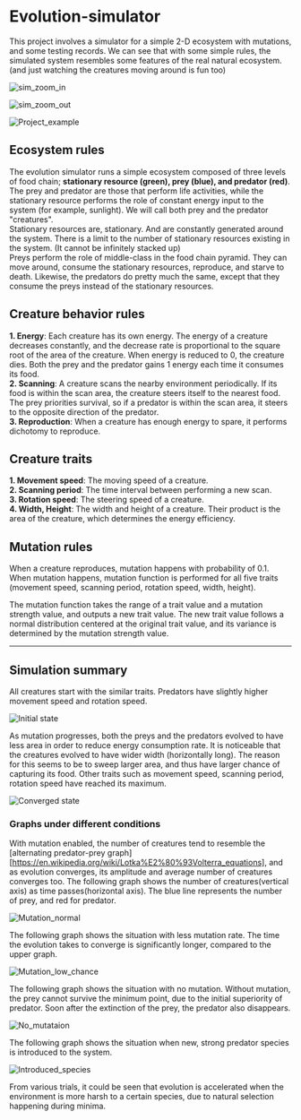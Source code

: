 # Evolution-simulator

This project involves a simulator for a  simple 2-D ecosystem with mutations, and some testing records. We can see that with some simple rules, the simulated system resembles some features of the real natural ecosystem. (and  just watching the creatures moving around is fun too)

![sim_zoom_in](images/sim_zoom_in.gif)

![sim_zoom_out](images/sim_zoom_out.gif)



![Project_example](images/project_example.PNG)

## Ecosystem rules

The evolution simulator runs a simple ecosystem composed of three levels of food chain; **stationary resource (green), prey (blue), and predator (red)**. The prey and predator are  those that perform life activities, while the stationary resource performs the role of constant energy input to the system (for example, sunlight). We will call both prey and the predator "creatures".  
Stationary resources are, stationary. And are constantly generated around the system. There is a limit to the number of stationary resources existing in the system. (It cannot be infinitely stacked up)  
Preys perform the role of middle-class in the food chain pyramid. They can move around, consume the stationary resources, reproduce, and starve to death. Likewise, the predators do pretty much the same, except that they consume the preys instead of the stationary resources.

## Creature behavior rules

**1. Energy**: Each creature has its own energy. The energy of a creature decreases constantly, and the decrease rate is proportional to the square root of the area of the creature. When energy is reduced to 0, the creature dies. Both the prey and the predator gains 1 energy each time it consumes its food.  
**2. Scanning**: A creature scans  the nearby environment periodically. If its food is within the scan area, the creature steers itself to the nearest food. The prey priorities survival, so if a predator is within the scan area, it steers to the opposite direction of the predator.  
**3. Reproduction**: When a creature has enough energy to spare, it performs dichotomy to reproduce. 

## Creature traits

**1. Movement speed**: The moving speed of a creature.  
**2. Scanning period**: The time interval between performing a new scan.  
**3. Rotation speed**: The steering speed of a creature.  
**4. Width, Height**: The width and height of a creature. Their product is the area of the creature, which determines the energy efficiency.

## Mutation rules

When a creature reproduces, mutation happens with probability of 0.1. When mutation happens, mutation function is performed for all five traits (movement speed, scanning period, rotation speed, width, height).  

The mutation function takes the range of a trait value and a mutation strength value, and outputs a new trait value. The new trait value follows a normal distribution centered at the original trait value, and its variance is determined by the mutation strength value.

* * *

## Simulation summary

All creatures start with the similar traits. Predators have slightly higher movement speed and rotation speed. 

![Initial state](images/initial_state.PNG)

As mutation progresses, both the preys and the predators evolved to have less area in order to reduce energy consumption rate. It is noticeable that the creatures evolved to have wider width (horizontally long). The reason for this seems to be to sweep larger area, and thus have larger chance of capturing its food. Other traits such as movement speed, scanning period, rotation speed have reached its maximum.

![Converged state](images/converged_state.PNG)

### Graphs under different conditions

With mutation enabled, the number of creatures tend to resemble the [alternating predator-prey graph][https://en.wikipedia.org/wiki/Lotka%E2%80%93Volterra_equations], and as evolution converges, its amplitude and average number of creatures converges too. The following graph shows the number of creatures(vertical axis) as time passes(horizontal axis). The blue line represents the number of prey, and red for predator.

![Mutation_normal](images/mutation_normal.png)

The following graph shows the situation with less mutation rate. The time the evolution takes to converge is significantly longer, compared to the upper graph.

![Mutation_low_chance](images/mutation_low_chance.png)

The following graph shows the situation with no mutation. Without mutation, the prey cannot survive the minimum point, due to the initial superiority of predator. Soon after the extinction of the prey, the predator also disappears.

![No_mutataion](images/no_mutation.png)

The following graph shows the situation when new, strong predator species is introduced to the system.

![Introduced_species](images/introduced_species.png)

From various trials, it could be seen that evolution is accelerated when the environment is more harsh to a certain species, due to natural selection happening during minima.